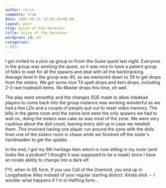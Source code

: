 ```yaml
---
author: chris
comments: true
date: 2005-05-25 14:30:26+00:00
layout: post
slug: guise-of-the-deceiver
title: Guise of the Deceiver
wordpress_id: 43
categories:
- EQii
---
```


I got invited to a pick up group to finish the Guise quest last night. Everyone in the group was working the quest, so it was nice to have a patient group of folks to wait for all the spawns and deal with all the backtracking. Average level in the group was 40, so we mentored down to 39 to get drops from the sisters. We got some nice T4 spell drops and item drops, including 2-3 rare tradeskill items. No Master drops this time, oh well.

The play went smoothly and the changes SOE made to allow linkdead players to come back into the group instance was working wonderful as we had a few LDs and a couple of people quit out to reset video memory. The billy in the game room and the swine lord were the only spawns we had to wait on, doing the sisters was cake as was most of the zone. We were very cautious about the doll count, leaving every doll up in case we needed them. This involved having one player run around the zone with the dolls from one of the sisters room in chase while we finished off the sister's handmaiden to get the update.

In the end, I got my 9th heritage item which is now sitting in my room (and looks like a podium? I thought it was supposed to be a mask) since I have an innate ability to change into a dark elf.

FYI, when in DE form, if you use Call of the Overlord, you end up in Longshadow Alley instead of your regular starting district. Kinda slick -- I wonder what happens if I'm in Halfling form...

